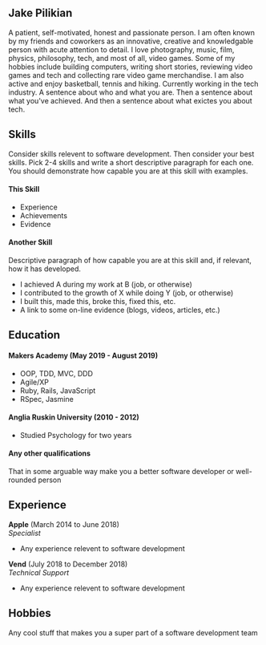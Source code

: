## Jake Pilikian

A patient, self-motivated, honest and passionate person. I am often known by my friends and coworkers as an innovative, creative and knowledgable person with acute attention to detail. I love photography, music, film, physics, philosophy, tech, and most of all, video games. Some of my hobbies include building computers, writing short stories, reviewing video games and tech and collecting rare video game merchandise. I am also active and enjoy basketball, tennis and hiking. Currently working in the tech industry.
A sentence about who and what you are. Then a sentence about what you've achieved. And then a sentence about what exictes you about tech.

## Skills

Consider skills relevent to software development. Then consider your best skills. Pick 2-4 skills and write a short descriptive paragraph for each one. You should demonstrate how capable you are at this skill with examples.

#### This Skill

- Experience
- Achievements
- Evidence

#### Another Skill

Descriptive paragraph of how capable you are at this skill and, if relevant, how it has developed.

- I achieved A during my work at B (job, or otherwise)
- I contributed to the growth of X while doing Y (job, or otherwise)
- I built this, made this, broke this, fixed this, etc.
- A link to some on-line evidence (blogs, videos, articles, etc.)

## Education

#### Makers Academy (May 2019 - August 2019)

- OOP, TDD, MVC, DDD
- Agile/XP
- Ruby, Rails, JavaScript
- RSpec, Jasmine

#### Anglia Ruskin University (2010 - 2012)

- Studied Psychology for two years

#### Any other qualifications

That in some arguable way make you a better software developer or well-rounded person

## Experience

**Apple** (March 2014 to June 2018)    
*Specialist*  
- Any experience relevent to software development

**Vend** (July 2018 to December 2018)   
*Technical Support*  
- Any experience relevent to software development

## Hobbies

Any cool stuff that makes you a super part of a software development team
